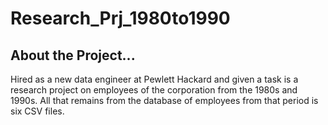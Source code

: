 # Research_Prj_1980to1990

## About the Project...
Hired as a new data engineer at Pewlett Hackard and given a task is a research project on employees of the corporation from the 1980s and 1990s. All that remains from the database of employees from that period is six CSV files.
